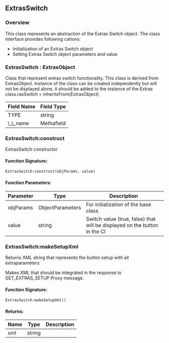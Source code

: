 ## ExtrasSwitch

### Overview

This class represents an abstraction of the Extras Switch object. The class interface provides following cations:

- Initialization of an Extras Switch object
- Setting Extras Switch object parameters and value

### ExtrasSwitch : ExtrasObject

 Class that represent extras switch functionality. This class is derived from ExtrasObject. Instance of the class can be created independently but will not be displayed alone, it should be added to the instance of the Extras class.rasSwitch = inheritsFrom(ExtrasObject)

| Field Name   | Field Type |
| ------------ | ---------- |
| TYPE         | string     |
| \\\_\\\_name | Methafield |

### ExtrasSwitch:construct

 ExtrasSwitch constructor

#### Function Signature:

`ExtrasSwitch:construct(objParams, value)`

#### Function Parameters:

| Parameter | Type             | Description                                                               |
| --------- | ---------------- | ------------------------------------------------------------------------- |
| objParams | ObjectParameters | For initialization of the base class                                      |
| value     | string           | Switch value (true, false) that will be displayed on the button in the CI |

### ExtrasSwitch:makeSetupXml

 Returns XML string that represents the button setup with all extraparameters

 Makes XML that should be integrated in the response to GET\_EXTRAS\_SETUP Proxy message.


#### Function Signature:

`ExtrasSwitch:makeSetupXml()`


#### Returns:

| Name | Type | Description |
| ---- | ---- | ----------- |
| xml  | string            ||
